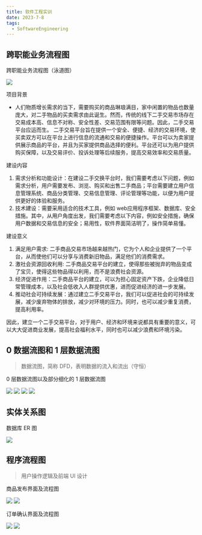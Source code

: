 ```yaml
---
title: 软件工程实训
date: 2023-7-8
tags:
  - SoftwareEngineering
---
```


## 跨职能业务流程图

跨职能业务流程图（泳道图）

<img src="./assets/clip_image002.jpg">

项目背景

- 人们物质增长需求的当下，需要购买的商品琳琅满目，家中闲置的物品也数量庞大，对二手物品的买卖需求由此诞生。然而，传统的线下二手交易市场存在交易成本高、信息不对称、安全性差、交易范围有限等问题。因此，二手交易平台应运而生。 二手交易平台旨在提供一个安全、便捷、经济的交易环境，使买卖双方可以在平台上进行信息的流通和交易的便捷操作。平台可以为卖家提供展示商品的平台，并且为买家提供商品选择的便利。平台还可以为用户提供购买保障，以及交易评价、投诉处理等后续服务，提高交易效率和交易质量。


建设内容

1. 需求分析和功能设计：在建设二手交换平台时，我们需要考虑以下问题，例如需求分析，用户需要发布、浏览、购买和出售二手商品；平台需要建立用户信息管理系统、商品分类管理、交易信息管理、评论管理等功能，以便为用户提供更好的体验和服务。 
2. 技术建设：需要采用适合的技术工具，例如 web应用程序框架、数据库、安全措施。其中，从用户角度出发，我们需要考虑以下内容，例如安全措施，确保用户数据和交易信息的安全；易用性，软件界面简洁明了，操作简单易懂。

建设意义

1. 满足用户需求: 二手商品交易市场越来越热门，它为个人和企业提供了一个平台，从而使他们可以分享与消费新旧物品，满足他们的消费需求。
2. 激社会资源回收利用: 二手商品交易平台的建立，使得那些被抛弃的物品变成了宝贝，使得这些物品得以利用，而不是浪费社会资源。
3. 经济促进作用：二手商品平台的建立，可以为担心固定资产下跌，企业降低日常管理成本，以及社会低收入人群提供优惠，进而促进经济的进一步发展。
4. 推动社会可持续发展：通过建立二手交易平台，我们可以促进社会的可持续发展，减少废弃物体的排放，减少对环境的压力。同时，也可以减少重复消费，提高利用率。 

因此，建立一个二手交易平台，对于用户、经济和环境来说都具有重要的意义，可以大大促进商业发展，提高社会福利水平，同时也可以减少浪费和环境污染。

## 0 数据流图和 1 层数据流图

> 数据流图，简称 DFD，表明数据的流入和流出（守恒）

0 层数据流图以及部分细化的 1 层数据流图

<img src="./assets/clip_image002-16887943323751.jpg">

<img src="./assets/clip_image002-16887943488982.jpg">

<img src="./assets/clip_image002-16887943648053.jpg">

<img src="./assets/clip_image002-16887943780484.jpg">

## 实体关系图

数据库 ER 图

<img src="./assets/clip_image002-16887943996445.jpg">

## 程序流程图

> 用户操作逻辑及前端 UI 设计

商品发布界面及流程图

<img src="./assets/clip_image002-16887944597656.jpg">

<img src="./assets/clip_image002-16887944776727.jpg">

订单确认界面及流程图

<img src="./assets/clip_image002-16887944952428.jpg">

<img src="./assets/clip_image002-16887945109579.jpg">
